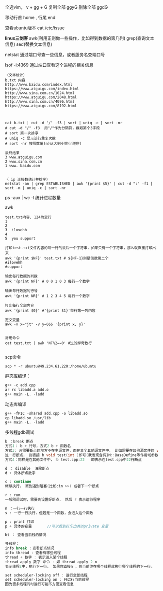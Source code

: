 全选vim， v + gg + G
复制全部  ggyG
删除全部  ggdG

移动行首 home , 行尾 end

查看ubuntu版本  cat /etc/issue



**linux三剑客** awk(利用正则做一些操作，比如得到数据的第几列)  grep(查询文本信息) sed(替换文本信息)

 netstat  通过端口号查一些信息，或者服务名查端口号

lsof -i:4369  通过端口查看这个进程的相关信息 

~~~
（文本统计）
b.txt 内容
http://www.baidu.com/index.html
https://www.atguigu.com/index.html
http://www.sina.com.cn/1024.html
https://www.atguigu.com/2048.html
http://www.sina.com.cn/4096.html
https://www.atguigu.com/8192.html



cat b.txt | cut -d '/' -f3 | sort | uniq -c | sort -nr
# cut -d "/" -f3  用"/"作为分隔符，截取第个3字段
# sort 第一次排序
# uniq -c 显示该行重复次数
# sort -nr 按照数值(n)从大到小排(r逆序)

最终结果
3 www.atguigu.com
2 www.sina.com.cn
1 www. baidu.com


（ ip 连接数统计并排序）
netstat -an | grep ESTABLISHED | awk '{print $5}' | cut -d ":" -f1 | sort -n | uniq -c | sort -nr
~~~



ps -aux | wc -l  统计进程数量



awk

~~~shell
test.txt内容, 124为空行
1  
2
3  ilovehh
4
5  you support

打印test.txt文件内容的每一行的最后一个字符串，如果只有一个字符串，那么就直接打印出来
awk '{print $NF}' test.txt # ${NF-1}则是倒数第二个
#ilovehh 
#support

输出每行数据的列数 
awk '{print NF}' # 0 0 1 0 3 每行一个数字

输出每行数据的行号
awk '{print NR}' # 1 2 3 4 5 每行一个数字

打印每行全部内容 
awk '{print $0}' #'{print $1}'每行第一列内容

定义变量
awk -v x="jt" -v y=666 '{print x, y}'


常用命令
cat test.txt | awk 'NF%2==0' #过滤掉奇数行


~~~





scp命令

```
scp * -r ubuntu@49.234.61.220:/home/ubuntu
```



静态库编译：

```c
g++ -c add.cpp
ar rc libadd.a add.o
g++ main -L. -ladd
```

动态库编译

```C
g++ -fPIC -shared add.cpp -o libadd.so
cp libadd.so /usr/lib
g++ main -L. -ladd
```



多线程gdb调试

```c
b ：break 断点
方式1： b + 行号，方式2 b + 函数名
方式3: 若需要断点的地方不在主源文件，而在某个其他源文件中， 比如需要在其他源文件的 void test(int a);
这一行断点， 则直接 b void test(int )即可(我发现含有IM::BaseDefine等作用域参数的函数不能使用这个方法)
方式4：同样是在其他文件中， b test.cpp:22   即表示在test.cpp中22行断点

d ： disable  清除断点 
d + 具体断点数字

c : continue
继续执行， 直到遇到阻塞(比如cin >>) 或者下一个断点

r : run
一般刚调试时，需要先设置好断点， 然后 r 表示运行程序

n ：一行一行执行
s : 一行一行执行，但若是一个函数，会进入这个函数

p : print 打印	
p + 具体的变量		//可以看到打印出类的private 变量

bt ： 查看当前栈的情况

多线程：
info break ：查看断点情况
info thread : 查看有哪些线程
thread + 数字 : 表示进入某个线程
thread apply 数字 命令 : 如 thread apply 2 n  
表示线程2中，执行下一行， 如果你直接n ，则当前你在哪个线程就执行哪个线程的下一行。

set scheduler-locking off : 运行全部线程
set scheduler-locking on : 只运行当前线程
因为很多线程同时运行可能不方便查看信息

```

